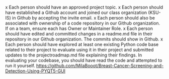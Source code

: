 
x Each person should have an approved project topic.
x Each person should have established a Github account and joined our class organization (KSU-IS) in Github by accepting the invite email.
x Each person should also be associated with ownership of a code repository in our Github organization. If on a team, ensure each has Owner or Maintainer Role.
x Each person should have edited and committed changes in a readme.md file in their repository in our Github organization. The commits should show in Github.
x Each person should have explored at least one existing Python code base related to their project to evaluate using it in their project and submitted updates to the projectroadmap.md file explaining their findings. In evaluating your codebase, you should have read the code and attempted to run it yourself. https://github.com/MilaBooot/Breast-Cancer-Screening-and-Detection-Using-PYQT5-GUI
